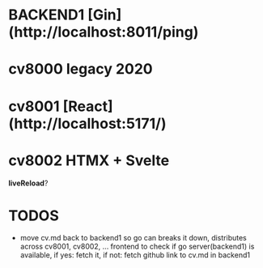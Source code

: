# BACKEND1 [Gin] (http://localhost:8011/ping)

# cv8000 legacy 2020
# cv8001 [React] (http://localhost:5171/)

# cv8002 HTMX + Svelte
__liveReload__?

# TODOS
- move cv.md back to backend1 so go can breaks it down, distributes across cv8001, cv8002, ...
frontend to check if go server(backend1) is available, if yes: fetch it, if not: fetch github link to cv.md in backend1